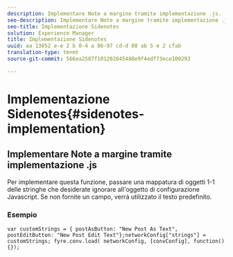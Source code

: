 ```yaml
---
description: Implementare Note a margine tramite implementazione .js.
seo-description: Implementare Note a margine tramite implementazione .js.
seo-title: Implementazione Sidenotes
solution: Experience Manager
title: Implementazione Sidenotes
uuid: aa 13852 e-e 2 b 0-4 a 86-97 cd-d 08 ab 5 e 2 cfab
translation-type: tm+mt
source-git-commit: 566ea2587f101202045488e9f4edf73ece100293

---
```



# Implementazione Sidenotes{#sidenotes-implementation}

## Implementare Note a margine tramite implementazione .js

Per implementare questa funzione, passare una mappatura di oggetti 1-1 delle stringhe che desiderate ignorare all'oggetto di configurazione Javascript. Se non fornite un campo, verrà utilizzato il testo predefinito.

### Esempio

```
var customStrings = { postAsButton: "New Post As Text", postEditButton: "New Post Edit Text"};networkConfig["strings"] = customStrings; fyre.conv.load( networkConfig, [convConfig], function(){});
```
